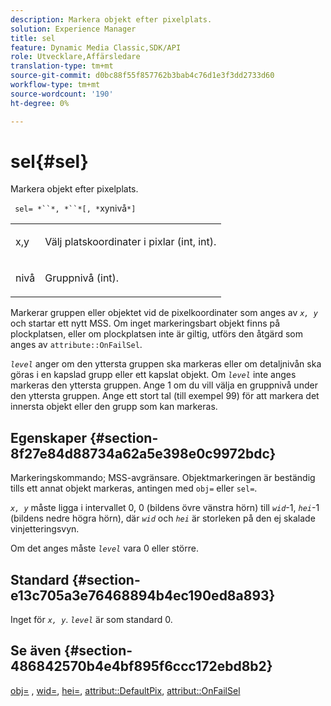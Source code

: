 ```yaml
---
description: Markera objekt efter pixelplats.
solution: Experience Manager
title: sel
feature: Dynamic Media Classic,SDK/API
role: Utvecklare,Affärsledare
translation-type: tm+mt
source-git-commit: d0bc88f55f857762b3bab4c76d1e3f3dd2733d60
workflow-type: tm+mt
source-wordcount: '190'
ht-degree: 0%

---
```



# sel{#sel}

Markera objekt efter pixelplats.

` sel= *``*, *``*[, *`xynivå`*]`

<table id="simpletable_247FF35D791C43D3AB433B8CF49F8C91"> 
 <tr class="strow"> 
  <td class="stentry"> <p> <span class="varname"> x,y  </span> </p> </td> 
  <td class="stentry"> <p>Välj platskoordinater i pixlar (int, int). </p> </td> 
 </tr> 
 <tr class="strow"> 
  <td class="stentry"> <p> <span class="varname"> nivå  </span> </p> </td> 
  <td class="stentry"> <p>Gruppnivå (int). </p> </td> 
 </tr> 
</table>

Markerar gruppen eller objektet vid de pixelkoordinater som anges av *`x, y`* och startar ett nytt MSS. Om inget markeringsbart objekt finns på plockplatsen, eller om plockplatsen inte är giltig, utförs den åtgärd som anges av `attribute::OnFailSel`.

*`level`* anger om den yttersta gruppen ska markeras eller om detaljnivån ska göras i en kapslad grupp eller ett kapslat objekt. Om *`level`* inte anges markeras den yttersta gruppen. Ange 1 om du vill välja en gruppnivå under den yttersta gruppen. Ange ett stort tal (till exempel 99) för att markera det innersta objekt eller den grupp som kan markeras.

## Egenskaper {#section-8f27e84d88734a62a5e398e0c9972bdc}

Markeringskommando; MSS-avgränsare. Objektmarkeringen är beständig tills ett annat objekt markeras, antingen med `obj=` eller `sel=`.

*`x, y`* måste ligga i intervallet 0, 0 (bildens övre vänstra hörn) till  *`wid`*-1,  *`hei`*-1 (bildens nedre högra hörn), där  *`wid`* och  *`hei`* är storleken på den ej skalade vinjetteringsvyn.

Om det anges måste *`level`* vara 0 eller större.

## Standard {#section-e13c705a3e76468894b4ec190ed8a893}

Inget för *`x, y`*. *`level`* är som standard 0.

## Se även {#section-486842570b4e4bf895f6ccc172ebd8b2}

[obj=](../../../../../ir-api/http-protocol/image-rendering-api-ref/c-ir-http-protocol-ref/c-ir-http-protocol-command-reference/r-ir-obj.md#reference-31e7dac7931b4e0eb3c7589f120a1e6a) ,  [wid=](../../../../../ir-api/http-protocol/image-rendering-api-ref/c-ir-http-protocol-ref/c-ir-http-protocol-command-reference/r-ir-wid.md#reference-b7e691b0624941168c94b2749ae233ec),  [hei=](../../../../../ir-api/http-protocol/image-rendering-api-ref/c-ir-http-protocol-ref/c-ir-http-protocol-command-reference/r-ir-hei.md#reference-1c08f60365a94417a39867c09cac5478),  [attribut::DefaultPix](../../../../../ir-api/material-cat/image-rendering-api-ref/c-ir-material-catalog/c-ir-attributes-reference/r-ir-defaultpix.md#reference-102c98f9b5d24d2aaaeb756653fb0e6f),  [attribut::OnFailSel](../../../../../ir-api/material-cat/image-rendering-api-ref/c-ir-material-catalog/c-ir-attributes-reference/r-ir-onfailsel.md#reference-f95e4a4a3c02412b87a2b0acca8a5513)
